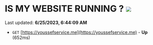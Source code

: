 # IS MY WEBSITE RUNNING ? [![](https://img.shields.io/static/v1?label=Sponsor&message=%E2%9D%A4&logo=GitHub&color=%23fe8e86)](https://github.com/sponsors/<username>)

Last updated: **6/25/2023, 6:44:09 AM**

- `GET` [https://youssefservice.me](https://youssefservice.me) - **Up** (652ms)
